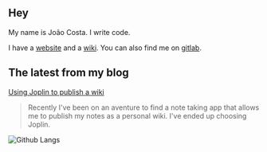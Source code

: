 ## Hey

My name is João Costa. I write code.

I have a [website](https://joaocosta.dev) and a [wiki](https://wiki.joaocosta.dev). You can also find me on [gitlab](https://gitlab.com/JoaoCostaIFG).

## The latest from my blog

[Using Joplin to publish a wiki](http://joaocosta.dev/blog/14)  
> Recently I've been on an aventure to find a note taking app that allows me to publish my notes as a personal wiki. I've ended up choosing Joplin.

![Github Langs](https://github-readme-stats.vercel.app/api/top-langs/?username=JoaoCostaIFG&theme=dark&hide=Jupyter%20Notebook&layout=compact)
